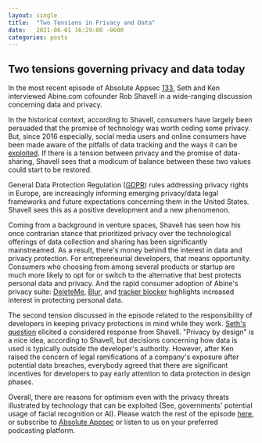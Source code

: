 ```yaml
---
layout: single
title:  "Two Tensions in Privacy and Data"
date:   2021-06-01 16:29:00 -0600
categories: posts
---
```


## Two tensions governing privacy and data today 

In the most recent episode of Absolute Appsec [133](https://www.youtube.com/watch?v=PgyyCDiIzY4), Seth and Ken interviewed Abine.com cofounder Rob Shavell in a wide-ranging discussion concerning data and privacy.  

In the historical context, according to Shavell, consumers have largely been persuaded that the promise of technology was worth ceding some privacy. But, since 2016 especially, social media users and online consumers have been made aware of the pitfalls of data tracking and the ways it can be [exploited](https://www.darkreading.com/operational-security/big-data/how-to-access-the-voter-information-dirt-cambridge-analytica-has-on-you/a/d-id/741564?_mc=rss_x_drr_edt_aud_dr_x_x-rss-simple). If there is a tension between privacy and the promise of data-sharing, Shavell sees that a modicum of balance between these two values could start to be restored. 

General Data Protection Regulation ([GDPR](https://portswigger.net/daily-swig/gdpr)) rules addressing privacy rights in Europe, are increasingly informing emerging privacy/data legal frameworks and future expectations concerning them in the United States. Shavell sees this as a positive development and a new phenomenon. 

Coming from a background in venture spaces, Shavell has seen how his once contrarian stance 
that prioritized privacy over the technological offerings of data collection and sharing has been significantly mainstreamed. As a result, there's money behind the interest in data and privacy protection. 
For entrepreneurial developers, that means opportunity. Consumers who choosing from among several products or startup are much more likely to opt for or switch to the alternative that best protects personal data and privacy. And the rapid consumer adoption of Abine's privacy suite: [DeleteMe](https://joindeleteme.com), [Blur](https://www.abine.com), and [tracker blocker](https://dnt.abine.com/#feature/tracking) highlights increased interest in protecting personal data. 

The second tension discussed in the episode related to the responsibility of developers in keeping privacy protections in mind while they work. [Seth's question](https://youtu.be/PgyyCDiIzY4?t=2523) elicited a considered response from Shavell. "Privacy by design" is a nice idea, according to Shavell, but decisions concerning how data is used is typically outside the developer's authority. However, after Ken raised the concern of legal ramifications of a company's exposure after potential data breaches, everybody agreed that there are significant incentives for developers to pay early attention to data protection in design phases.

Overall, there are reasons for optimism even with the privacy threats illustrated by technology that can be exploited (See, governments' potential usage of facial recognition or AI). Please watch the rest of the episode [here](https://www.youtube.com/watch?v=PgyyCDiIzY4), or subscribe to [Absolute Appsec]( https://absoluteappsec.com) or listen to us on your preferred podcasting platform.
